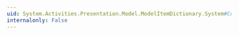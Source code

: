 ```yaml
---
uid: System.Activities.Presentation.Model.ModelItemDictionary.System#Collections#ICollection#IsSynchronized
internalonly: False
---
```


